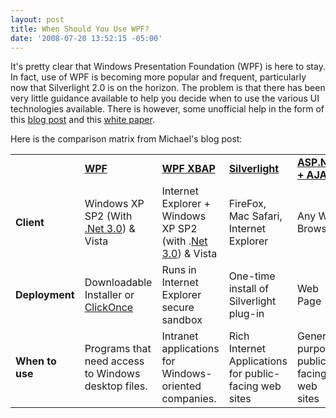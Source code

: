 ```yaml
---
layout: post
title: When Should You Use WPF?
date: '2008-07-20 13:52:15 -05:00'
---
```


It's pretty clear that Windows Presentation Foundation (WPF) is here to stay. In fact, use of WPF is becoming more popular and frequent, particularly now that Silverlight 2.0 is on the horizon. The problem is that there has been very little guidance available to help you decide when to use the various UI technologies available. There is however, some unofficial help in the form of this [blog post](http://blogs.msdn.com/synergist/archive/2007/07/10/when-to-use-which-microsoft-presentation-technology.aspx) and this [white paper](http://www.davidchappell.com/articles/white_papers/Introducing_WCF_in_.NET_Framework_3.5_v1.0.docx).

Here is the comparison matrix from Michael's blog post:

|    |     |   |    |    |
|----|-----|---|----|----|
||**[WPF](http://wpf.netfx3.com/)**|**[WPF XBAP](http://www.xbap.org/index.html)**|**[Silverlight](http://www.microsoft.com/silverlight/)**|**[ASP.Net + AJAX](http://ajax.asp.net/)**|
|**Client**|Windows XP SP2 (With [.Net 3.0](http://www.microsoft.com/downloads/details.aspx?familyid=10cc340b-f857-4a14-83f5-25634c3bf043&displaylang=en)) & Vista|Internet Explorer + Windows XP SP2 (with .[Net 3.0](http://www.microsoft.com/downloads/details.aspx?familyid=10cc340b-f857-4a14-83f5-25634c3bf043&displaylang=en)) & Vista|FireFox, Mac Safari, Internet Explorer|Any Web Browser|
|**Deployment**|Downloadable Installer or [ClickOnce](http://msdn2.microsoft.com/en-US/library/142dbbz4(VS.80).aspx)|Runs in Internet Explorer secure sandbox|One-time install of Silverlight plug-in|Web Page|
|**When to use**|Programs that need access to Windows desktop files.|Intranet applications for Windows-oriented companies.|Rich Internet Applications for public-facing web sites|General-purpose public-facing web sites|
